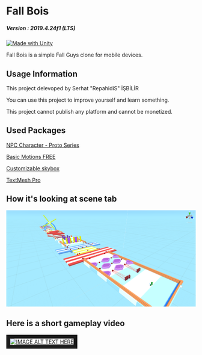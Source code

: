 # Fall Bois
##### Version : 2019.4.24f1 (LTS)
[![Made with Unity](https://img.shields.io/badge/Made%20with-Unity-57b9d3.svg?style=for-the-badge&logo=unity)](https://unity3d.com)

Fall Bois is a simple Fall Guys clone for mobile devices.

## Usage Information

This project delevoped by Serhat "RepahidiS" İŞBİLİR

You can use this project to improve yourself and learn something.

This project cannot publish any platform and cannot be monetized.

## Used Packages

[NPC Character - Proto Series](https://assetstore.unity.com/packages/3d/characters/humanoids/npc-character-proto-series-132051)

[Basic Motions FREE](https://assetstore.unity.com/packages/3d/animations/basic-motions-free-154271)

[Customizable skybox](https://assetstore.unity.com/packages/2d/textures-materials/sky/customizable-skybox-174576)

[TextMesh Pro](https://learn.unity.com/tutorial/working-with-textmesh-pro/)

## How it's looking at scene tab

![](https://github.com/RepahidiS/Fall-Bois/blob/main/FallBois/Screenshots/SceneTab.png "")

## Here is a short gameplay video

<a href="http://www.youtube.com/watch?feature=player_embedded&v=3brFfhH_HYU
" target="_blank"><img src="http://img.youtube.com/vi/3brFfhH_HYU/0.jpg" 
alt="IMAGE ALT TEXT HERE" border="10" /></a>
